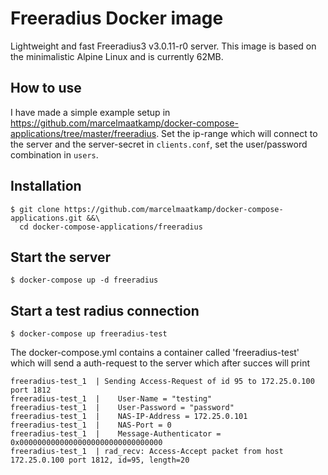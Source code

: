 # Freeradius Docker image

Lightweight and fast Freeradius3 v3.0.11-r0 server. This image is based on the minimalistic Alpine Linux and is currently 62MB. 

## How to use 

I have made a simple example setup in https://github.com/marcelmaatkamp/docker-compose-applications/tree/master/freeradius.  Set the ip-range which will connect to the server and the server-secret in `clients.conf`, set the user/password combination in `users`. 

## Installation
```
$ git clone https://github.com/marcelmaatkamp/docker-compose-applications.git &&\
  cd docker-compose-applications/freeradius
```

## Start the server
```
$ docker-compose up -d freeradius
```

## Start a test radius connection
```
$ docker-compose up freeradius-test
```
The docker-compose.yml contains a container called 'freeradius-test' which will send a auth-request to the server which after succes will print
```
freeradius-test_1  | Sending Access-Request of id 95 to 172.25.0.100 port 1812
freeradius-test_1  | 	User-Name = "testing"
freeradius-test_1  | 	User-Password = "password"
freeradius-test_1  | 	NAS-IP-Address = 172.25.0.101
freeradius-test_1  | 	NAS-Port = 0
freeradius-test_1  | 	Message-Authenticator = 0x00000000000000000000000000000000
freeradius-test_1  | rad_recv: Access-Accept packet from host 172.25.0.100 port 1812, id=95, length=20
```

